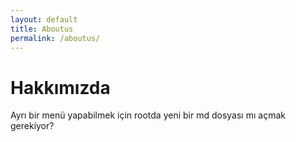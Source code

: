 ```yaml
---
layout: default
title: Aboutus
permalink: /aboutus/
---
```

# Hakkımızda

Ayrı bir menü yapabilmek için rootda yeni bir md dosyası mı açmak gerekiyor?
